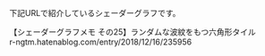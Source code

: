 下記URLで紹介しているシェーダーグラフです。<br>

【シェーダーグラフメモ その25】ランダムな波紋をもつ六角形タイル 
<br>
r-ngtm.hatenablog.com/entry/2018/12/16/235956
